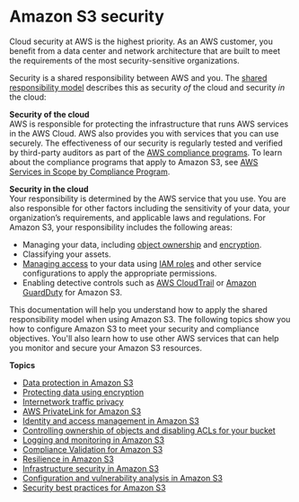 # Amazon S3 security<a name="security"></a>

Cloud security at AWS is the highest priority\. As an AWS customer, you benefit from a data center and network architecture that are built to meet the requirements of the most security\-sensitive organizations\.

Security is a shared responsibility between AWS and you\. The [shared responsibility model](https://aws.amazon.com/compliance/shared-responsibility-model/) describes this as security *of* the cloud and security *in* the cloud:

**Security of the cloud**  
AWS is responsible for protecting the infrastructure that runs AWS services in the AWS Cloud\. AWS also provides you with services that you can use securely\. The effectiveness of our security is regularly tested and verified by third\-party auditors as part of the [AWS compliance programs](https://aws.amazon.com/compliance/programs/)\. To learn about the compliance programs that apply to Amazon S3, see [AWS Services in Scope by Compliance Program](https://aws.amazon.com/compliance/services-in-scope/)\.

**Security in the cloud**  
Your responsibility is determined by the AWS service that you use\. You are also responsible for other factors including the sensitivity of your data, your organization’s requirements, and applicable laws and regulations\. For Amazon S3, your responsibility includes the following areas:
+ Managing your data, including [object ownership](https://docs.aws.amazon.com/AmazonS3/latest/userguide/about-object-ownership.html) and [encryption](https://docs.aws.amazon.com/AmazonS3/latest/userguide/UsingEncryption.html)\.
+ Classifying your assets\.
+ [Managing access](https://docs.aws.amazon.com/AmazonS3/latest/userguide/s3-access-control.html) to your data using [IAM roles](https://docs.aws.amazon.com/AmazonS3/latest/userguide/security-best-practices.html#roles) and other service configurations to apply the appropriate permissions\.
+ Enabling detective controls such as [AWS CloudTrail](https://docs.aws.amazon.com/AmazonS3/latest/userguide/cloudtrail-logging.html) or [Amazon GuardDuty](https://docs.aws.amazon.com/guardduty/latest/ug/s3_detection.html) for Amazon S3\.

This documentation will help you understand how to apply the shared responsibility model when using Amazon S3\. The following topics show you how to configure Amazon S3 to meet your security and compliance objectives\. You'll also learn how to use other AWS services that can help you monitor and secure your Amazon S3 resources\. 

**Topics**
+ [Data protection in Amazon S3](DataDurability.md)
+ [Protecting data using encryption](UsingEncryption.md)
+ [Internetwork traffic privacy](inter-network-traffic-privacy.md)
+ [AWS PrivateLink for Amazon S3](privatelink-interface-endpoints.md)
+ [Identity and access management in Amazon S3](s3-access-control.md)
+ [Controlling ownership of objects and disabling ACLs for your bucket](about-object-ownership.md)
+ [Logging and monitoring in Amazon S3](s3-incident-response.md)
+ [Compliance Validation for Amazon S3](s3-compliance.md)
+ [Resilience in Amazon S3](disaster-recovery-resiliency.md)
+ [Infrastructure security in Amazon S3](network-isolation.md)
+ [Configuration and vulnerability analysis in Amazon S3](vulnerability-analysis-and-management.md)
+ [Security best practices for Amazon S3](security-best-practices.md)